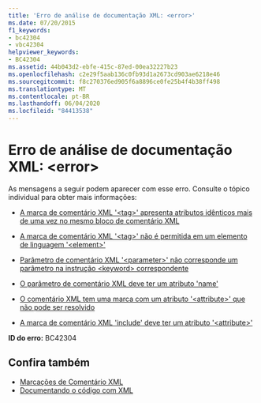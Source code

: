 ```yaml
---
title: 'Erro de análise de documentação XML: <error>'
ms.date: 07/20/2015
f1_keywords:
- bc42304
- vbc42304
helpviewer_keywords:
- BC42304
ms.assetid: 44b043d2-ebfe-415c-87ed-00ea32227b23
ms.openlocfilehash: c2e29f5aab136c0fb93d1a2673cd903ae6218e46
ms.sourcegitcommit: f8c270376ed905f6a8896ce0fe25b4f4b38ff498
ms.translationtype: MT
ms.contentlocale: pt-BR
ms.lasthandoff: 06/04/2020
ms.locfileid: "84413538"
---
```

# <a name="xml-documentation-parse-error-error"></a>Erro de análise de documentação XML: \<error>
As mensagens a seguir podem aparecer com esse erro. Consulte o tópico individual para obter mais informações:  
  
- [A marca de comentário XML '\<tag>' apresenta atributos idênticos mais de uma vez no mesmo bloco de comentário XML](bc42305.md)  
  
- [A marca de comentário XML '\<tag>' não é permitida em um elemento de linguagem '\<element>'](bc42306.md)  
  
- [Parâmetro de comentário XML '\<parameter>' não corresponde um parâmetro na instrução \<keyword> correspondente](bc42307.md)  
  
- [O parâmetro de comentário XML deve ter um atributo 'name'](bc42308.md)  
  
- [O comentário XML tem uma marca com um atributo '\<attribute>' que não pode ser resolvido](bc42309.md)  
  
- [A marca de comentário XML 'include' deve ter um atributo '\<attribute>'](bc42310.md)  
  
 **ID do erro:** BC42304  
  
## <a name="see-also"></a>Confira também

- [Marcações de Comentário XML](../language-reference/xmldoc/index.md)
- [Documentando o código com XML](../programming-guide/program-structure/documenting-your-code-with-xml.md)

